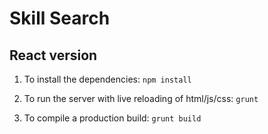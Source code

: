 # Skill Search #

## React version

1. To install the dependencies:
`npm install`

2. To run the server with live reloading of html/js/css:
`grunt`

3. To compile a production build:
`grunt build`